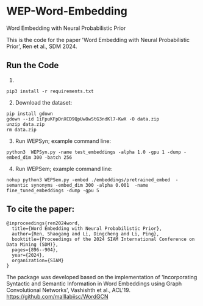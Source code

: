 # WEP-Word-Embedding
Word Embedding with Neural Probabilistic Prior

This is the code for the paper 'Word Embedding with Neural Probabilistic Prior', Ren et al., SDM 2024.


## Run the Code

1.
```
pip3 install -r requirements.txt
```

2. Download the dataset:
```
pip install gdown
gdown --id 1iFpuKFpDnXCD9QpUw8wStG3ndKl7-KwX -O data.zip
unzip data.zip
rm data.zip
```
3. Run WEPSyn; example command line: 
```
python3  WEPSyn.py -name test_embeddings -alpha 1.0 -gpu 1 -dump -embed_dim 300 -batch 256
```
4. Run WEPSem; example command line: 
```
nohup python3 WEPSem.py -embed ./embeddings/pretrained_embed  -semantic synonyms -embed_dim 300 -alpha 0.001  -name fine_tuned_embeddings -dump -gpu 5
```


## To cite the paper:
```
@inproceedings{ren2024word,
  title={Word Embedding with Neural Probabilistic Prior},
  author={Ren, Shaogang and Li, Dingcheng and Li, Ping},
  booktitle={Proceedings of the 2024 SIAM International Conference on Data Mining (SDM)},
  pages={896--904},
  year={2024},
  organization={SIAM}
}
```

The package was developed based on the implementation of 'Incorporating Syntactic and Semantic Information in Word Embeddings using Graph Convolutional Networks', Vashishth et al., ACL'19.
https://github.com/malllabiisc/WordGCN

